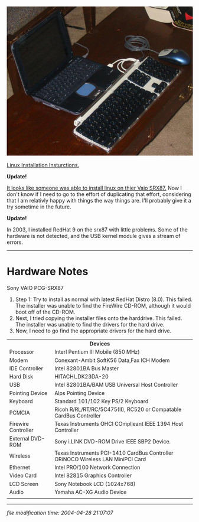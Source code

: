 ![[]](/photos/2002-12-15-vaio-w-kbd.jpg)

[Linux Installation Insturctions.](http://creativelimits.net/linux/srx87/)

**Update!**

[It looks like someone was able to install linux on thier Vaio SRX87.](http://www.differentpla.net/%7Eroger/hardware/vaio/linux/) Now I don't know if I need to go to the effort of duplicating that effort, considering that I am relativly happy with things the way things are. I'll probably give it a try sometime in the future.

**Update!**

In 2003, I installed RedHat 9 on the srx87 with little problems. Some of the hardware is not detected, and the USB kernel module gives a stream of errors.

* * *

Hardware Notes
==============

Sony VAIO PCG-SRX87

1.  Step 1: Try to install as normal with latest RedHat Distro (8.0). This failed. The installer was unable to find the FireWire CD-ROM, although it would boot off of the CD-ROM.
2.  Next, I tried copying the installer files onto the harddrive. This failed. The installer was unable to find the drivers for the hard drive.
3.  Now, I need to go find the appropriate drivers for the hard drive.

<table class="p"><tbody><tr><th colspan="2">Devices</th></tr><tr><td>Processor</td><td>Interl Pentium III Mobile (850 MHz)</td></tr><tr><td>Modem</td><td>Conexant-Ambit SoftK56 Data,Fax ICH Modem</td></tr><tr><td>IDE Controller</td><td>Intel 82801BA Bus Master</td></tr><tr><td>Hard Disk</td><td>HITACHI_DK23DA-20</td></tr><tr><td>USB</td><td>Intel 82801BA/BAM USB Universal Host Controller</td></tr><tr><td>Pointing Device</td><td>Alps Pointing Device</td></tr><tr><td>Keyboard</td><td>Standard 101/102 Key PS/2 Keyboard</td></tr><tr><td>PCMCIA</td><td>Ricoh R/RL/RT/RC/5C475(II), RC520 or Compatable CardBus Controller</td></tr><tr><td>Firewire Controller</td><td>Texas Instruments OHCI COmplieant IEEE 1394 Host Controller</td></tr><tr><td>External DVD-ROM</td><td>Sony i.LINK DVD-ROM Drive IEEE SBP2 Device.</td></tr><tr><td>Wireless</td><td>Texas Instruments PCI-1410 CardBus Controller<br>ORiNOCO Wireless LAN MiniPCI Card</td></tr><tr><td>Ethernet</td><td>Intel PRO/100 Network Connection</td></tr><tr><td>Video Card</td><td>Intel 82815 Graphics Controller</td></tr><tr><td>LCD Screen</td><td>Sony Notebook LCD (1024x768)</td></tr><tr><td>Audio</td><td>Yamaha AC-XG Audio Device</td></tr><tr><td></td><td></td></tr></tbody></table>

* * *

<div class="rightside"><em>file modification time: 2004-04-28 21:07:07</em></div>

